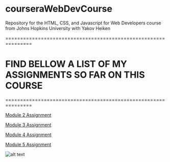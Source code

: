 # courseraWebDevCourse
Repository for the HTML, CSS, and Javascript for Web Developers course from Johns Hopkins University with Yakov Heiken

=============================================================== 
# FIND BELLOW A LIST OF MY ASSIGNMENTS SO FAR ON THIS COURSE 
=============================================================== 

[Module 2 Assignment](https://developer.mozilla.org/en-US/docs/Web/JavaScript/Reference/Global_Objects/String)

[Module 3 Assignment](https://echonovemberlima.github.io/courseraWebDevCourse/Module3assignment/site/)

[Module 4 Assignment](https://echonovemberlima.github.io/courseraWebDevCourse/Module4assignment/)

[Module 5 Assignment](https://echonovemberlima.github.io/courseraWebDevCourse/Module5assignment/)

![alt text](https://img.freepik.com/free-vector/work-home-concept-design-freelance-man-working-laptop-her-house_1150-41115.jpg?w=740&t=st=1695148991~exp=1695149591~hmac=4723c9963c9e50c3275a67301e0f854cfcfc65742524d498bacfd44d767e702f)

